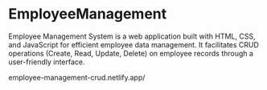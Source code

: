 # EmployeeManagement
Employee Management System is a web application built with HTML, CSS, and JavaScript for efficient employee data management. It facilitates CRUD operations (Create, Read, Update, Delete) on employee records through a user-friendly interface.

employee-management-crud.netlify.app/
